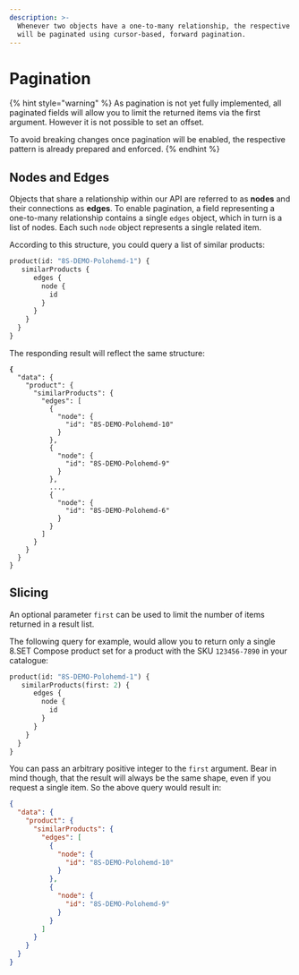 ```yaml
---
description: >-
  Whenever two objects have a one-to-many relationship, the respective field
  will be paginated using cursor-based, forward pagination.
---
```


# Pagination

{% hint style="warning" %}
As pagination is not yet fully implemented, all paginated fields will allow you to limit the returned items via the first argument. However it is not possible to set an offset.

To avoid breaking changes once pagination will be enabled, the respective pattern is already prepared and enforced.
{% endhint %}

## Nodes and Edges

Objects that share a relationship within our API are referred to as **nodes** and their connections as **edges**. To enable pagination, a field representing a one-to-many relationship contains a single `edges` object, which in turn is a list of nodes. Each such `node` object represents a single related item.

According to this structure, you could query a list of similar products:

```graphql
product(id: "8S-DEMO-Polohemd-1") {
   similarProducts {
      edges {
        node {
          id
        }
      }
    }
  }
}
```

The responding result will reflect the same structure:

<pre class="language-json"><code class="lang-json"><strong>{
</strong>  "data": {
    "product": {
      "similarProducts": {
        "edges": [
          {
            "node": {
              "id": "8S-DEMO-Polohemd-10"
            }
          },
          {
            "node": {
              "id": "8S-DEMO-Polohemd-9"
            }
          },
          ...,
          {
            "node": {
              "id": "8S-DEMO-Polohemd-6"
            }
          }
        ]
      }
    }
  }
}
</code></pre>

## Slicing

An optional parameter `first` can be used to limit the number of items returned in a result list.&#x20;

The following query for example, would allow you to return only a single 8.SET Compose product set for a product with the SKU `123456-7890` in your catalogue:

```graphql
product(id: "8S-DEMO-Polohemd-1") {
   similarProducts(first: 2) {
      edges {
        node {
          id
        }
      }
    }
  }
}
```

You can pass an arbitrary positive integer to the `first` argument. Bear in mind though, that the result will always be the same shape, even if you request a single item. So the above query would result in:

```json
{
  "data": {
    "product": {
      "similarProducts": {
        "edges": [
          {
            "node": {
              "id": "8S-DEMO-Polohemd-10"
            }
          },
          {
            "node": {
              "id": "8S-DEMO-Polohemd-9"
            }
          }
        ]
      }
    }
  }
}
```
